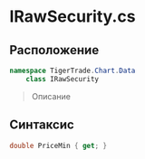 
# IRawSecurity.cs
## Расположение
```csharp
namespace TigerTrade.Chart.Data  
    class IRawSecurity
```

> Описание

## Синтаксис
```csharp
double PriceMin { get; }
```
